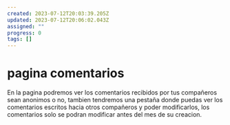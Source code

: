 ```yaml
---
created: 2023-07-12T20:03:39.205Z
updated: 2023-07-12T20:06:02.043Z
assigned: ""
progress: 0
tags: []
---
```


# pagina comentarios

En la pagina podremos ver los comentarios recibidos por tus compañeros sean anonimos o no,  tambien tendremos una pestaña donde puedas ver los comentarios escritos hacia otros compañeros y poder modificarlos,  los comentarios solo se podran modificar antes del mes de su creacion.
